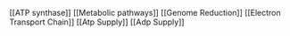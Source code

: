 [[ATP synthase]]
[[Metabolic pathways]]
[[Genome Reduction]]
[[Electron Transport Chain]]
[[Atp Supply]]
[[Adp Supply]]
